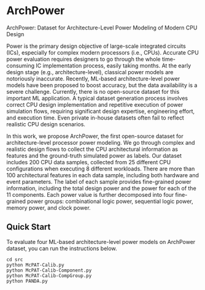 # ArchPower
ArchPower: Dataset for Architecture-Level Power Modeling of Modern CPU Design

Power is the primary design objective of large-scale integrated circuits (ICs), especially for complex modern processors (i.e., CPUs). Accurate CPU power evaluation requires designers to go through the whole time-consuming IC implementation process, easily taking months. At the early design stage (e.g., architecture-level), classical power models are notoriously inaccurate. Recently, ML-based architecture-level power models have been proposed to boost accuracy, but the data availability is a severe challenge. Currently, there is no open-source dataset for this important ML application. A typical dataset generation process involves correct CPU design implementation and repetitive execution of power simulation flows, requiring significant design expertise, engineering effort, and execution time. Even private in-house datasets often fail to reflect realistic CPU design scenarios. 

In this work, we propose ArchPower, the first open-source dataset for architecture-level processor power modeling. We go through complex and realistic design flows to collect the CPU architectural information as features and the ground-truth simulated power as labels. Our dataset includes 200 CPU data samples, collected from 25 different CPU configurations when executing 8 different workloads. There are more than 100 architectural features in each data sample, including both hardware and event parameters. The label of each sample provides fine-grained power information, including the total design power and the power for each of the 11 components. Each power value is further decomposed into four fine-grained power groups: combinational logic power, sequential logic power, memory power, and clock power.

## Quick Start
To evaluate four ML-based architecture-level power models on ArchPower dataset, you can run the instructions below.
```
cd src
python McPAT-Calib.py
python McPAT-Calib-Component.py
python McPAT-Calib-CompGroup.py
python PANDA.py
```
